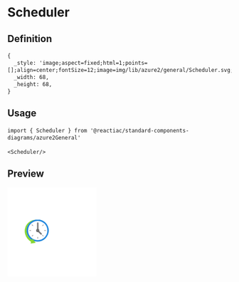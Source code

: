 # Scheduler

## Definition

```
{
  _style: 'image;aspect=fixed;html=1;points=[];align=center;fontSize=12;image=img/lib/azure2/general/Scheduler.svg;strokeColor=none;',
  _width: 68,
  _height: 68,
}
```

## Usage

```
import { Scheduler } from '@reactiac/standard-components-diagrams/azure2General'

<Scheduler/>
```

## Preview

<img src="./scheduler.png" width="200"/>
